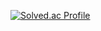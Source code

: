 [![Solved.ac Profile](http://mazassumnida.wtf/api/v2/generate_badge?boj=SJ70)](https://solved.ac/sj70/)